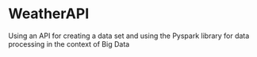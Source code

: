 # WeatherAPI
Using an API for creating a data set and using the Pyspark library for data processing in the context of Big Data

